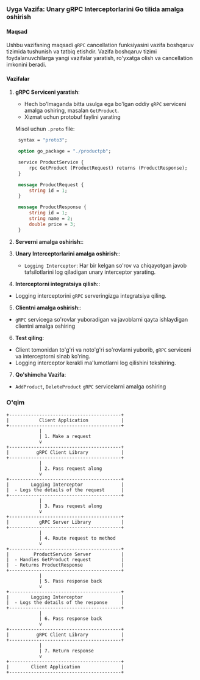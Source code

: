 ### Uyga Vazifa: Unary gRPC Interceptorlarini Go tilida amalga oshirish

#### Maqsad
Ushbu vazifaning maqsadi `gRPC` cancellation funksiyasini vazifa boshqaruv tizimida tushunish va tatbiq etishdir. Vazifa boshqaruv tizimi foydalanuvchilarga yangi vazifalar yaratish, ro'yxatga olish va cancellation imkonini beradi.

#### Vazifalar

1. **gRPC Serviceni yaratish**:
   - Hech bo'lmaganda bitta usulga ega bo'lgan oddiy `gRPC` serviceni amalga oshiring, masalan `GetProduct`.
   - Xizmat uchun protobuf faylini yarating
   
   Misol uchun `.proto` file:
   ```proto
    syntax = "proto3";

    option go_package = "./productpb";

    service ProductService {
        rpc GetProduct (ProductRequest) returns (ProductResponse);
    }

    message ProductRequest {
        string id = 1;
    }

    message ProductResponse {
        string id = 1;
        string name = 2;
        double price = 3;
    }
    ```

2. **Serverni amalga oshirish:**:

3. **Unary Interceptorlarini amalga oshirish:**:
   - `Logging Interceptor`: Har bir kelgan so'rov va chiqayotgan javob tafsilotlarini log qiladigan unary interceptor yarating.
  

4. **Interceptorni integratsiya qilish:**:
  - Logging interceptorini `gRPC` serveringizga integratsiya qiling.
  
5. **Clientni amalga oshirish:**:
  - `gRPC` servicega so'rovlar yuboradigan va javoblarni qayta ishlaydigan clientni amalga oshiring

6. **Test qiling**:
  - Client tomonidan to'g'ri va noto'g'ri so'rovlarni yuborib, `gRPC` serviceni va interceptorni sinab ko'ring.
  - Logging interceptor kerakli ma'lumotlarni log qilishini tekshiring.

7. **Qo'shimcha Vazifa**:
  - `AddProduct`, `DeleteProduct` `gRPC` servicelarni amalga oshiring


### O'qim
```
+-----------------------------------------+
|           Client Application            |
+-----------------------------------------+
            |
            | 1. Make a request
            v
+-----------------------------------------+
|          gRPC Client Library            |
+-----------------------------------------+
            |
            | 2. Pass request along
            v
+-----------------------------------------+
|        Logging Interceptor              |
|  - Logs the details of the request      |
+-----------------------------------------+
            |
            | 3. Pass request along
            v
+-----------------------------------------+
|           gRPC Server Library           |
+-----------------------------------------+
            |
            | 4. Route request to method
            v
+-----------------------------------------+
|         ProductService Server           |
|  - Handles GetProduct request           |
|  - Returns ProductResponse              |
+-----------------------------------------+
            |
            | 5. Pass response back
            v
+-----------------------------------------+
|        Logging Interceptor              |
|  - Logs the details of the response     |
+-----------------------------------------+
            |
            | 6. Pass response back
            v
+-----------------------------------------+
|          gRPC Client Library            |
+-----------------------------------------+
            |
            | 7. Return response
            v
+-----------------------------------------+
|        Client Application               |
+-----------------------------------------+
```

